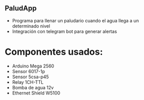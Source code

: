 ## PaludApp

- Programa para llenar un paludario cuando el agua llega a un determinado nivel
- Integración con telegram bot para generar alertas

# Componentes usados:

- Arduino Mega 2560
- Sensor 6017-1p
- Sensor 5csa-p45
- Relay 1CH-TTL
- Bomba de agua 12v
- Ethernet Shield W5100